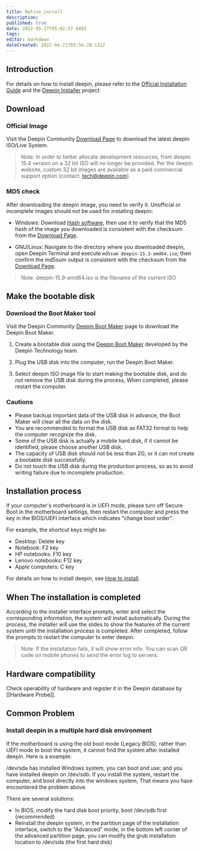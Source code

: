 ```yaml
---
title: Native_install
description: 
published: true
date: 2022-05-17T05:02:57.846Z
tags: 
editor: markdown
dateCreated: 2022-04-21T03:56:20.131Z
---
```


## Introduction

For details on how to install deepin, please refer to the [Official Installation Guide](https://www.deepin.org/en/installation/) and the [Deepin Installer](https://www.deepin.org/en/original/deepin-installer/) project.

## Download

### Official Image

Visit the Deepin Community [Download Page](https://www.deepin.org/en/download/) to download the latest  deepin ISO/Live System.

> Note: In order to better allocate development resources, from deepin 15.4 version on a 32 bit ISO will no longer be provided. Per the deepin website, custom 32 bit images are available as a paid commercial support option (contact: tech@deepin.com).

### MD5 check

After downloading the deepin image, you need to verify it. Unofficial or incomplete images should not be used for installing deepin:

* Windows: Download [Hash software](http://soft.hao123.com/soft/appid/25574.html), then use it to verify that the MD5 hash of the image you downloaded is consistent with the checksum from the [Download Page](https://www.deepin.org/en/download/).

* GNU/Linux: Navigate to the directory where you downloaded deepin, open Deepin Terminal and execute `md5sum deepin-15.3-amd64.iso`; then confirm the md5sum output is consistent with the checksum from the  [Download Page](https://www.deepin.org/en/download/).

> Note: deepin-15.9-amd64.iso is the filename of the current ISO

## Make the bootable disk

### Download the Boot Maker tool

Visit the Deepin Community [Deepin Boot Maker](https://www.deepin.org/en/original/deepin-boot-maker/) page to download the Deepin Boot Maker.

1. Create a bootable disk using the [Deepin Boot Maker](https://www.deepin.org/en/original/deepin-boot-maker/) developed by the Deepin Technology team.

2. Plug the USB disk into the computer, run the Deepin Boot Maker.

3. Select deepin ISO image file to start making the bootable disk, and do not remove the USB disk during the process, When completed, please restart the computer.

### Cautions

* Please backup important data of the USB disk in advance, the Boot Maker will clear all the data on the disk.
* You are recommended to format the USB disk as FAT32 format to help the computer recognize the disk.
* Some of the USB disk is actually a mobile hard disk, if it cannot be identified, please choose another USB disk.
* The capacity of USB disk should not be less than 2G, or it can not create a bootable disk successfully.
* Do not touch the USB disk during the production process, so as to avoid writing failure due to incomplete production.

## Installation process

If your computer's motherboard is in UEFI mode, please turn off Secure Boot in the motherboard settings, then restart the computer and press the key in the BIOS/UEFI interface which indicates "change boot order".

For example, the shortcut keys might be:

* Desktop: Delete key
* Notebook: F2 key
* HP notebooks: F10 key
* Lenovo notebooks: F12 key
* Apple computers: C key

For details on how to install deepin, see [How to install](https://www.deepin.org/en/installation/).

## When The installation is completed

According to the installer interface prompts, enter and select the corresponding information, the system will install automatically. During the process, the installer will use the slides to show the features of the current system until the installation process is completed. After completed, follow the prompts to restart the computer to enter deepin.

> Note: If the installation fails, it will show error info. You can scan QR code on mobile phones to send the error log to servers.

## Hardware compatibility

Check operability of hardware and register it in the Deepin database by [[Hardware Probe]].

## Common Problem

### Install deepin in a multiple hard disk environment

If the motherboard is using the old boot mode (Legacy BIOS), rather than UEFI mode to boot the system, it cannot find the system after installed deepin. Here is a example:

/dev/sda has installed Windows system, you can boot and use; and you have installed deepin on /dev/sdb. If you install the system, restart the computer, and boot directly into the windows system, That means you have encountered the problem above.

There are several solutions:

* In BIOS, modify the hard disk boot priority, boot /dev/sdb first (recommended)
* Reinstall the deepin system, in the partition page of the installation interface, switch to the "Advanced" mode, in the bottom left corner of the advanced partition page, you can modify the grub installation location to /dev/sda (the first hard disk)
